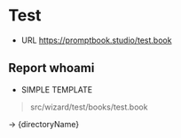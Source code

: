 # Test

-   URL https://promptbook.studio/test.book

## Report whoami

-   SIMPLE TEMPLATE

> src/wizard/test/books/test.book

-> {directoryName}
